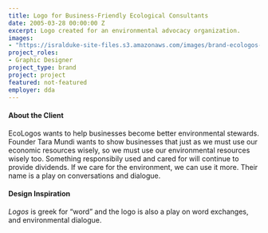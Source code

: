 ```yaml
---
title: Logo for Business-Friendly Ecological Consultants
date: 2005-03-28 00:00:00 Z
excerpt: Logo created for an environmental advocacy organization.
images:
- "https://isralduke-site-files.s3.amazonaws.com/images/brand-ecologos-enviroment-designed-isral-duke.jpg"
project_roles:
- Graphic Designer
project_type: brand
project: project
featured: not-featured
employer: dda
---
```

#### About the Client

EcoLogos wants to help businesses become better environmental stewards. Founder Tara Mundi wants to show businesses that just as we must use our economic resources wisely, so we must use our environmental resources wisely too. Something responsibily used and cared for will continue to provide dividends. If we care for the environment, we can use it more. Their name is a play on conversations and dialogue. 

#### Design Inspiration

_Logos_ is greek for “word” and the logo is also a play on word exchanges, and environmental dialogue.
